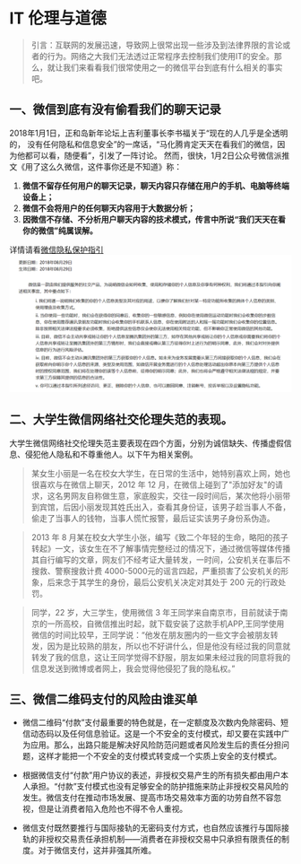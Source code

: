# IT 伦理与道德
>引言：互联网的发展迅速，导致网上很常出现一些涉及到法律界限的言论或者的行为。网络之大我们无法透过正常程序去控制我们使用IT的安全。那么，就让我们来看看我们很常使用之一的微信平台到底有什么相关的事实吧。

## 一、微信到底有没有偷看我们的聊天记录
2018年1月1日，正和岛新年论坛上吉利董事长李书福关于“现在的人几乎是全透明的， 没有任何隐私和信息安全”的一席话，“马化腾肯定天天在看我们的微信，因为他都可以看，随便看”，引发了一阵讨论。
然而，很快，1月2日公众号微信派推文《用了这么久微信，这件事你还是不知道》称：

1. **微信不留存任何用户的聊天记录，聊天内容只存储在用户的手机、电脑等终端设备上；**
2. **微信不会将用户的任何聊天内容用于大数据分析；**
3. **因微信不存储、不分析用户聊天内容的技术模式，传言中所说“我们天天在看你的微信”纯属误解。**

详情请看[微信隐私保护指引](https://weixin.qq.com/cgi-bin/readtemplate?lang=zh_CN&t=weixin_agreement&s=privacy)
![](images/十一/1.png)

## 二、大学生微信网络社交伦理失范的表现。
大学生微信网络社交伦理失范主要表现在四个方面，分别为诚信缺失、传播虚假信息、侵犯他人隐私和不尊重他人。以下午为相关案例。

>某女生小丽是一名在校女大学生，在日常的生活中，她特别喜欢上网，她也很喜欢与在微信上聊天，2012 年 12 月，在微信上碰到了"添加好友"的请求，这名男网友自称做生意，家底殷实，交往一段时间后，某次他将小丽带到宾馆，后因小丽发现其姓氏出入，查看其身份证，该男子趁当事人不备，偷走了当事人的钱物，当事人慌忙报警，最后证实该男子身份系伪造。

>2013 年 8 月某在校女大学生小张，编写《致二个年轻的生命，略阳的孩子转起》一文，该女生在不了解事情完整经过的情况下，通过微信等媒体传播其自行编写的文章，网友们不经考证大量转发，一时间，公安机关在事后不搜救、警察搜救计费 4000-5000元的谣言四起，严重损害了公安机关的形象，后来念于其学生的身份，最后公安机关决定对其处于 200 元的行政处罚。

>同学，22 岁，大三学生，使用微信 3 年王同学来自南京市，目前就读于南京的一所高校，自微信推出时起，就下载安装了这款手机APP,王同学使用微信的时间比较早，王同学说：“他发在朋友圈内的一些文字会被朋友转发，因为是比较熟的朋友，所以也不好讲什么，但是他没有经过我的同意就转发了我的信息，这让王同学觉得不舒服，朋友如果未经过我的同意将我的信息发送到微博或者网上，我会觉得他侵犯了我的隐私权。”

## 三、微信二维码支付的风险由谁买单
* 微信二维码“付款”支付最重要的特色就是，在一定额度及次数内免除密码、短信动态码以及任何信息验证。这是一个不安全的支付模式，却又要在实践中广为应用。那么，出路只能是解决好风险防范问题或者风险发生后的责任分担问题，这样才能把一个不安全的支付模式转变成一个实质上安全的支付模式。

* 根据微信支付“付款”用户协议的表述，非授权交易产生的所有损失都由用户本人承担。“付款”支付模式也没有足够安全的防护措施来防止非授权交易风险的发生。微信支付在推动市场发展、提高市场交易效率方面的功劳自然不容忽视，但是让消费者陷入危险也不得不令人重视。

* 微信支付既然要推行与国际接轨的无密码支付方式，也自然应该推行与国际接轨的非授权交易责任承担机制——消费者在非授权交易中只承担有限责任的制度。对于微信支付，这并非强其所难。